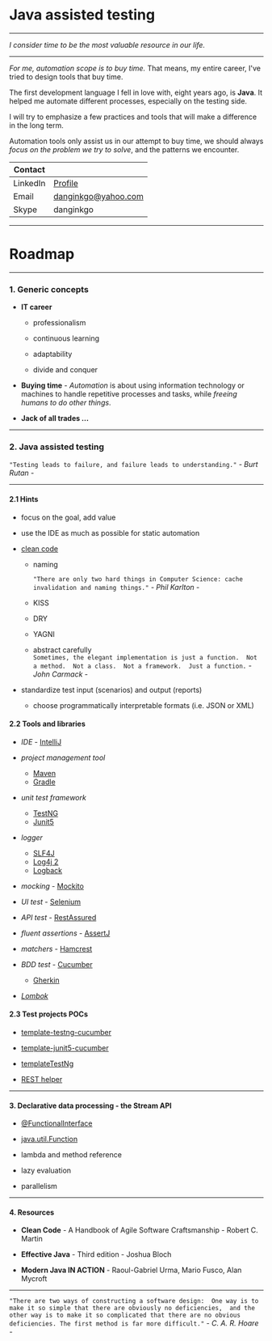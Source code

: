 # Java assisted testing

***

*I consider time to be the most valuable resource in our life.*

***

*For me, automation scope is to buy time.*
That means, my entire career,
I've tried to design tools that buy time.

The first development language I fell in love with, eight years ago, is **Java**.
It helped me automate different processes, especially on the testing side.

I will try to emphasize a few practices and tools that will make a difference in the long term.

Automation tools only assist us in our attempt to buy time,
we should always *focus on the problem we try to solve*, and the patterns we encounter.

| Contact  |                                                 |         
| ---      | ---                                             |
| LinkedIn | [Profile](https://www.linkedin.com/in/rusu-dan) |
| Email    | danginkgo@yahoo.com                             |
| Skype    | danginkgo                                       |

***

# Roadmap

***

### 1. Generic concepts
  
- **IT career** 
   
  - professionalism 
    
  - continuous learning 
      
  - adaptability  

  - divide and conquer
    

- **Buying time** - *Automation* is about using information technology 
    or machines to handle repetitive processes and tasks, 
    while *freeing humans to do other things*.


- **Jack of all trades ...**

***

### 2. Java assisted testing

`"Testing leads to failure, and failure leads to understanding."` *- Burt Rutan -*
 
***

#### 2.1 Hints

- focus on the goal, add value


- use the IDE as much as possible for static automation


- [clean code](./resource/clean_code.JPG)
  - naming
    
    `"There are only two hard things in Computer Science: cache invalidation and naming things."` *- Phil Karlton -*
  - KISS
  - DRY
  - YAGNI
  - abstract carefully  
  `Sometimes, the elegant implementation is just a function.  Not a method.  Not a class.  Not a framework.  Just a function.` *- John Carmack -* 



- standardize test input (scenarios) and output (reports)
  - choose programmatically interpretable formats (i.e. JSON or XML) 

#### 2.2 Tools and libraries

- *IDE* - [IntelliJ](https://www.jetbrains.com/idea/download/#section=windows)


- *project management tool* 
  - [Maven](https://maven.apache.org/)
  - [Gradle](https://gradle.org/)


- *unit test framework*
  - [TestNG](https://testng.org/doc/)
  - [Junit5](https://junit.org/junit5/docs/current/user-guide/)


- *logger* 
  - [SLF4J](http://www.slf4j.org/)
  - [Log4j 2](https://logging.apache.org/log4j/2.x/)
  - [Logback](http://logback.qos.ch/)


- *mocking* - [Mockito](https://site.mockito.org/)
    

- *UI test* - [Selenium](https://www.selenium.dev/)


- *API test* - [RestAssured](https://rest-assured.io/) 


- *fluent assertions* - [AssertJ](https://joel-costigliola.github.io/assertj/)


- *matchers* - [Hamcrest](http://hamcrest.org/JavaHamcrest/)


- *BDD test* - [Cucumber](https://cucumber.io/)
  - [Gherkin](https://cucumber.io/docs/gherkin/reference/) 


- *[Lombok](https://projectlombok.org/features/all)*

#### 2.3 Test projects POCs

- [template-testng-cucumber](https://github.com/danrusu/template-testng-cucumber)


- [template-junit5-cucumber](https://github.com/danrusu/template-junit5-cucumber)


- [templateTestNg](https://github.com/danrusu/templateTestNG)


- [REST helper](https://github.com/danrusu/simple-calculator-javalin)

***

#### 3. Declarative data processing - the Stream API

- [@FunctionalInterface](https://docs.oracle.com/javase/8/docs/api/java/lang/FunctionalInterface.html)
  

- [java.util.Function](https://docs.oracle.com/javase/8/docs/api/java/util/function/package-summary.html)


- lambda and method reference


- lazy evaluation


- parallelism

***

#### 4. Resources

- **Clean Code** - A Handbook of Agile Software Craftsmanship - Robert C. Martin


- **Effective Java** - Third edition - Joshua Bloch


- **Modern Java IN ACTION** - Raoul-Gabriel Urma, Mario Fusco, Alan Mycroft

***

`"There are two ways of constructing a software design: 
One way is to make it so simple that there are obviously no deficiencies, 
and the other way is to make it so complicated that there are no obvious deficiencies.
The first method is far more difficult."` *- C. A. R. Hoare -*